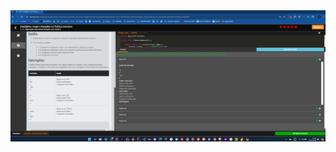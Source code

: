 
<img src="https://github.com/ItaloBasilio/desafio-Simulacao-Bancaria/blob/master/src/image.png?raw=true" >
